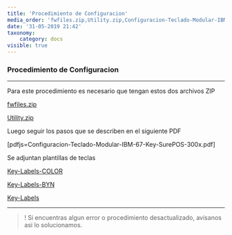 ```yaml
---
title: 'Procedimiento de Configuracion'
media_order: 'fwfiles.zip,Utility.zip,Configuracion-Teclado-Modular-IBM-67-Key-SurePOS-300x.pdf,Teclado-Modular-IBM-67-Key-Labels-color.pdf,Teclado-Modular-IBM-67-Key-Labels.pdf,Teclado Modular IBM 67-Key POS-Color.pdf'
date: '31-05-2019 21:42'
taxonomy:
    category: docs
visible: true
---
```


### Procedimiento de Configuracion
--------


Para este procedimiento es necesario que tengan estos dos archivos ZIP

[fwfiles.zip](fwfiles.zip)

[Utility.zip](Utility.zip)

Luego seguir los pasos que se describen en el siguiente PDF

[pdfjs=Configuracion-Teclado-Modular-IBM-67-Key-SurePOS-300x.pdf]

Se adjuntan plantillas de teclas 

[Key-Labels-COLOR](Teclado-Modular-IBM-67-Key-Labels-color.pdf)

[Key-Labels-BYN](Teclado-Modular-IBM-67-Key-Labels.pdf)

[Key-Labels](Teclado%20Modular%20IBM%2067-Key%20POS-Color.pdf)


--------

>! Si encuentras algun error o procedimiento desactualizado, avisanos asi lo solucionamos.



